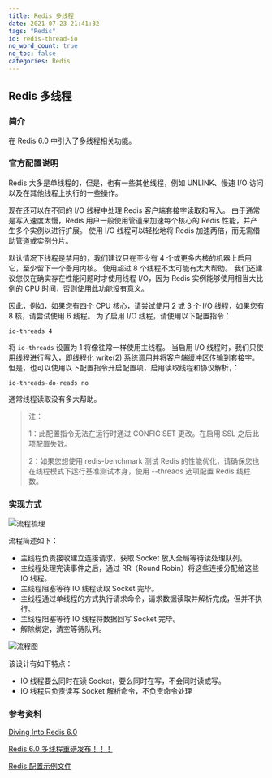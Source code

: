 ```yaml
---
title: Redis 多线程
date: 2021-07-23 21:41:32
tags: "Redis"
id: redis-thread-io
no_word_count: true
no_toc: false
categories: Redis
---
```


## Redis 多线程

### 简介

在 Redis 6.0 中引入了多线程相关功能。

### 官方配置说明

Redis 大多是单线程的，但是，也有一些其他线程，例如 UNLINK、慢速 I/O 访问以及在其他线程上执行的一些操作。

现在还可以在不同的 I/O 线程中处理 Redis 客户端套接字读取和写入。
由于通常是写入速度太慢，Redis 用户一般使用管道来加速每个核心的 Redis 性能，并产生多个实例以进行扩展。
使用 I/O 线程可以轻松地将 Redis 加速两倍，而无需借助管道或实例分片。

默认情况下线程是禁用的，我们建议只在至少有 4 个或更多内核的机器上启用它，至少留下一个备用内核。
使用超过 8 个线程不太可能有太大帮助。
我们还建议您仅在确实存在性能问题时才使用线程 I/O，因为 Redis 实例能够使用相当大比例的 CPU 时间，否则使用此功能没有意义。

因此，例如，如果您有四个 CPU 核心，请尝试使用 2 或 3 个 I/O 线程，如果您有 8 核，请尝试使用 6 线程。
为了启用 I/O 线程，请使用以下配置指令：

```text
io-threads 4
```

将 `io-threads` 设置为 1 将像往常一样使用主线程。
当启用 I/O 线程时，我们只使用线程进行写入，即线程化 write(2) 系统调用并将客户端缓冲区传输到套接字。
但是，也可以使用以下配置指令开启配置项，启用读取线程和协议解析，：

```text
io-threads-do-reads no
```

通常线程读取没有多大帮助。

> 注：
> 
> 1：此配置指令无法在运行时通过 CONFIG SET 更改。在启用 SSL 之后此项配置失效。
> 
> 2：如果您想使用 redis-benchmark 测试 Redis 的性能优化，请确保您也在线程模式下运行基准测试本身，使用 --threads 选项配置 Redis 线程数。

### 实现方式

![流程梳理](https://i.loli.net/2021/07/23/bYoRfeSxadNkp38.png)

流程简述如下：

- 主线程负责接收建立连接请求，获取 Socket 放入全局等待读处理队列。
- 主线程处理完读事件之后，通过 RR（Round Robin）将这些连接分配给这些 IO 线程。
- 主线程阻塞等待 IO 线程读取 Socket 完毕。
- 主线程通过单线程的方式执行请求命令，请求数据读取并解析完成，但并不执行。
- 主线程阻塞等待 IO 线程将数据回写 Socket 完毕。
- 解除绑定，清空等待队列。

![流程图](https://i.loli.net/2021/07/23/URK2DdEQCHy3GVf.png)

该设计有如下特点：

- IO 线程要么同时在读 Socket，要么同时在写，不会同时读或写。
- IO 线程只负责读写 Socket 解析命令，不负责命令处理

### 参考资料

[Diving Into Redis 6.0](https://redis.io/blog/diving-into-redis-6/)

[Redis 6.0 多线程重磅发布！！！](https://www.cnblogs.com/gz666666/p/12901507.html)

[Redis 配置示例文件](https://raw.githubusercontent.com/redis/redis/6.0/redis.conf)